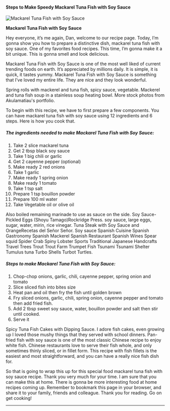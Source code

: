             

#### Steps to Make Speedy Mackarel Tuna Fish with Soy Sauce

![Mackarel Tuna Fish with Soy Sauce](https://img-global.cpcdn.com/recipes/30bbec6e1559c55c/751x532cq70/mackarel-tuna-fish-with-soy-sauce-recipe-main-photo.jpg)

**Mackarel Tuna Fish with Soy Sauce**

Hey everyone, it’s me again, Dan, welcome to our recipe page. Today, I’m gonna show you how to prepare a distinctive dish, mackarel tuna fish with soy sauce. One of my favorites food recipes. This time, I’m gonna make it a bit unique. This is gonna smell and look delicious.

Mackarel Tuna Fish with Soy Sauce is one of the most well liked of current trending foods on earth. It’s appreciated by millions daily. It is simple, it is quick, it tastes yummy. Mackarel Tuna Fish with Soy Sauce is something that I’ve loved my entire life. They are nice and they look wonderful.

Spring rolls with mackerel and tuna fish, spicy sauce, vegetable. Mackerel and tuna fish soup in a stainless soup heating bowl. More stock photos from Akulamatiau's portfolio.

To begin with this recipe, we have to first prepare a few components. You can have mackarel tuna fish with soy sauce using 12 ingredients and 6 steps. Here is how you cook that.

##### The ingredients needed to make Mackarel Tuna Fish with Soy Sauce:

1.  Take 2 slice mackarel tuna
2.  Get 2 tbsp black soy sauce
3.  Take 1 big chili or garlic
4.  Get 2 cayenne pepper (optional)
5.  Make ready 2 red onions
6.  Take 1 garlic
7.  Make ready 1 spring onion
8.  Make ready 1 tomato
9.  Take 1 tsp salt
10.  Prepare 1 tsp bouillon powder
11.  Prepare 100 ml water
12.  Take Vegetable oil or olive oil

Also boiled remaining marinade to use as sauce on the side. Soy Sauce-Pickled Eggs (Shoyu Tamago)Rockridge Press. soy sauce, large eggs, sugar, water, mirin, rice vinegar. Tuna Steak with Soy Sauce and OrangeRecetas del Señor Señor. Soy sauce Spanish Cuisine Spanish Gastronomy Spanish Mackerel Spanish Restaurant Spanish Wines Spear squid Spider Crab Spiny Lobster Sports Traditional Japanese Handcrafts Travel Trees Trout Trout Farm Trumpet Fish Tsunami Tsunami Shelter Tumulus tuna Turbo Shells Turbot Turtles.

##### Steps to make Mackarel Tuna Fish with Soy Sauce:

1.  Chop-chop onions, garlic, chili, cayenne pepper, spring onion and tomato
2.  Slice sliced fish into bites size
3.  Heat pan and oil then fry the fish until golden brown
4.  Fry sliced onions, garlic, chili, spring onion, cayenne pepper and tomato then add fried fish.
5.  Add 2 tbsp sweet soy sauce, water, bouillon powder and salt then stir until cooked.
6.  Serve it

Spicy Tuna Fish Cakes with Dipping Sauce. I adore fish cakes, even growing up I loved those mushy things that they served with school dinners. Pan-fried fish with soy sauce is one of the most classic Chinese recipe to enjoy white fish. Chinese restaurants love to serve their fish whole, and only sometimes thinly sliced, or in fillet form. This recipe with fish fillets is the easiest and most straightforward, and you can have a really nice fish dish for.

So that is going to wrap this up for this special food mackarel tuna fish with soy sauce recipe. Thank you very much for your time. I am sure that you can make this at home. There is gonna be more interesting food at home recipes coming up. Remember to bookmark this page in your browser, and share it to your family, friends and colleague. Thank you for reading. Go on get cooking!

* * *